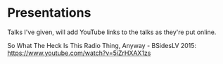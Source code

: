 # Presentations
Talks I've given, will add YouTube links to the talks as they're put online.

So What The Heck Is This Radio Thing, Anyway - BSidesLV 2015: https://www.youtube.com/watch?v=5iZrHXAX1zs
